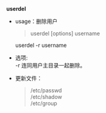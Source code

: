 **userdel**
* usage：删除用户
    > userdel [options] username

    userdel -r username

* 选项:  
    -r 连同用户主目录一起删除。

* 更新文件：
    > /etc/passwd  
    > /etc/shadow  
    > /etc/group